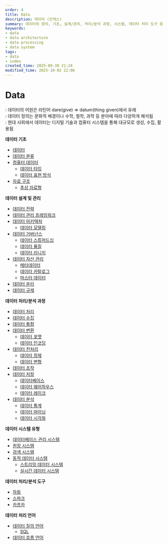 ```yaml
---
order: 4
title: Data
description: 데이터 (인덱스)
summary: 데이터의 정의, 기초, 설계/관리, 처리/분석 과정, 시스템, 데이터 처리 도구 등에 대한 개요
keywords:
- data
- data architecture
- data processing
- data system
tags:
- data
- index
created_time: 2025-09-30 21:24
modified_time: 2025-10-02 22:06
---
```


# Data
: 데이터의 어원은 라틴어 dare(give) => datum(thing given)에서 유래  
: 데이터 정의는 문화적 배경이나 수학, 철학, 과학 등 분야에 따라 다양하게 해석됨  
: 현대 사회에서 데이터는 디지털 기술과 컴퓨터 시스템을 통해 대규모로 생성, 수집, 활용됨  


**데이터 기초**
- [데이터](./data.md)
- [데이터 분류](./data-classification.md)
- [컴퓨터 데이터](./computer-data.md)
  - [데이터 타입](./computer-data-type.md)
  - [데이터 표현 방식](./data-representation.md)
- [자료 구조](./data-structure/index.md)
  - [추상 자료형](./data-structure/abstract-data-type.md)


**데이터 설계 및 관리**
- [데이터 전략](./data-strategy.md)
- [데이터 관리 프레임워크](./data-management-framework.md)
- [데이터 아키텍처](./data-architecture.md)
  - [데이터 모델링](./data-modeling.md)
- [데이터 거버넌스](./data-governance.md)
  - [데이터 스튜어드십](./data-stewardship.md)
  - [데이터 품질](./data-quality.md)
  - [데이터 리니지](./data-lineage.md)
- [데이터 자산 관리](./data-asset-management.md)
  - [메타데이터](./metadata.md)
  - [데이터 카탈로그](./data-catalog.md)
  - [마스터 데이터](./master-data.md)
- [데이터 윤리](./data-ethics.md)
- [데이터 규제](./data-regulation.md)


**데이터 처리/분석 과정**
- [데이터 처리](./data-processing/index.md)
- [데이터 수집](./data-collection/index.md)
- [데이터 통합](./data-integration/index.md)
- [데이터 변환](./data-conversion/index.md)
  - [데이터 포맷](./data-conversion/format/index.md)
  - [데이터 인코딩](./data-conversion/encoding/index.md)
- [데이터 전처리](./data-preprocessing/index.md)
  - [데이터 정제](./data-preprocessing/data-cleaning.md)
  - [데이터 변형](./data-preprocessing/data-transformation.md)
- [데이터 조작](./data-manipulation/index.md)
- [데이터 저장](./data-storage/index.md)
  - [데이터베이스](./data-storage/database/index.md)
  - [데이터 웨어하우스](./data-storage/data-warehouse.md)
  - [데이터 레이크](./data-storage/data-lake.md)
- [데이터 분석](./data-analytics/index.md)
  - [데이터 통계](./data-analytics/statistical/index.md)
  - [데이터 마이닝](./data-analytics/mining/index.md)
  - [데이터 시각화](./data-analytics/visualization/index.md)


**데이터 시스템 유형**
- [데이터베이스 관리 시스템](./dbms/index.md)
- [원장 시스템](./data-system/ledger-system.md)
- [검색 시스템](./data-system/search-system/index.md)
- [동적 데이터 시스템](./data-system/dynamic-system/index.md)
  - [스트리밍 데이터 시스템](./data-system/dynamic-system/streaming.md)
  - [실시간 데이터 시스템](./data-system/dynamic-system/realtime.md)


**데이터 처리/분석 도구**
- [하둡](./data-tool/hadoop.md)
- [스파크](./data-tool/spark.md)
- [카프카](./data-tool/kafka.md)


**데이터 처리 언어**
- [데이터 질의 언어](./data-language/index.md#data-query-language)
  - [SQL](./data-language/sql/index.md)
- [데이터 흐름 언어](./data-language/index.md#data-flow-language)